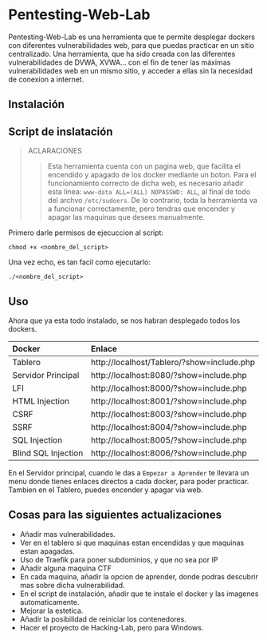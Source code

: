 # Pentesting-Web-Lab

Pentesting-Web-Lab es una herramienta que te permite desplegar dockers con diferentes vulnerabilidades web, para que puedas practicar en un sitio centralizado.
Una herramienta, que ha sido creada con las diferentes vulnerabilidades de DVWA, XVWA... con el fin de tener las máximas vulnerabilidades web en un mismo sitio, y acceder a ellas sin la necesidad de conexion a internet.

## Instalación

## Script de inslatación

> ACLARACIONES
> > Esta herramienta cuenta con un pagina web, que facilita el encendido y apagado de los docker mediante un boton. Para el funcionamiento correcto de dicha web, es necesario añadir esta linea: `www-data ALL=(ALL) NOPASSWD: ALL`, al final de todo del archvo `/etc/sudoers`. De lo contrario, toda la herramienta va a funcionar correctamente, pero tendras que encender y apagar las maquinas que desees manualmente.

Primero darle permisos de ejecuccion al script:

```
chmod +x <nombre_del_script>
```
Una vez echo, es tan facil como ejecutarlo:

```
./<nombre_del_script>
```

## Uso

Ahora que ya esta todo instalado, se nos habran desplegado todos los dockers.

| Docker             | Enlace                                     |
|:-------------------|:-------------------------------------------|
| Tablero            | http://localhost/Tablero/?show=include.php |
| Servidor Principal | http://localhost:8080/?show=include.php    |
| LFI                | http://localhost:8000/?show=include.php    |
| HTML Injection     | http://localhost:8001/?show=include.php    |
| CSRF               | http://localhost:8003/?show=include.php    |
| SSRF               | http://localhost:8004/?show=include.php    |
| SQL Injection      | http://localhost:8005/?show=include.php    |
| Blind SQL Injection| http://localhost:8006/?show=include.php    |


En el Servidor principal, cuando le das a `Empezar a Aprender` te llevara un menu donde tienes enlaces directos a cada docker, para poder practicar.
Tambien en el Tablero, puedes encender y apagar via web.

## Cosas para las siguientes actualizaciones

- Añadir mas vulnerabilidades.
- Ver en el tablero si que maquinas estan encendidas y que maquinas estan apagadas.
- Uso de Traefik para poner subdominios, y que no sea por IP
- Añadir alguna maquina CTF
- En cada maquina, añadir la opcion de aprender, donde podras descubrir mas sobre dicha vulnerabilidad.
- En el script de instalación, añadir que te instale el docker y las imagenes automaticamente.
- Mejorar la estetica.
- Añadir la posibilidad de reiniciar los contenedores.
- Hacer el proyecto de Hacking-Lab, pero para Windows.
